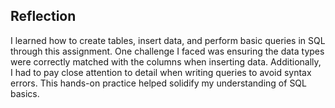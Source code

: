 ## Reflection

I learned how to create tables, insert data, and perform basic queries in SQL through this assignment. One challenge I faced was ensuring the data types were correctly matched with the columns when inserting data. Additionally, I had to pay close attention to detail when writing queries to avoid syntax errors. This hands-on practice helped solidify my understanding of SQL basics.

